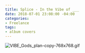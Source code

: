 ```yaml
---
title: Splice - In the Vibe of ___
date: 2018-07-01 23:08:00 -04:00
categories:
- Freelance
tags:
- album covers
---
```


![VIBE_Gods_plan-copy-768x768.gif](/uploads/VIBE_Gods_plan-copy-768x768.gif)